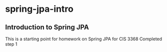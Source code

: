 # spring-jpa-intro
## Introduction to Spring JPA

This is a starting point for homework on Spring JPA for CIS 3368
Completed step 1
